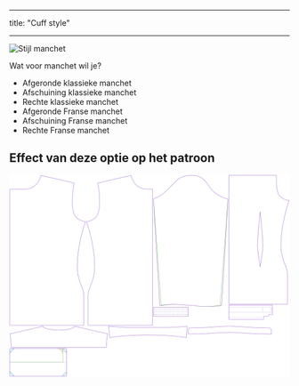 - - -
title: "Cuff style"
- - -

![Stijl manchet](cuffstyle.svg)

Wat voor manchet wil je?

- Afgeronde klassieke manchet
- Afschuining klassieke manchet
- Rechte klassieke manchet
- Afgeronde Franse manchet
- Afschuining Franse manchet
- Rechte Franse manchet

## Effect van deze optie op het patroon

![Deze afbeelding toont het effect van deze optie door meerdere varianten die een andere waarde hebben voor deze optie te vervangen](simon_cuffstyle_sample.svg "Effect of this option on the pattern")
